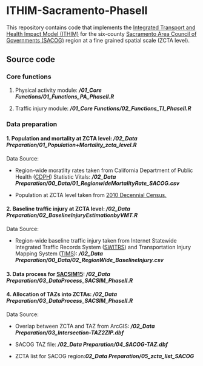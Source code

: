 # ITHIM-Sacramento-PhaseII
This repository contains code that implements the [Integrated Transport and Health Impact Model (ITHIM)](http://www.cedar.iph.cam.ac.uk/research/modelling/ithim/) for the six-county [Sacramento Area Council of Governments (SACOG)](http://www.sacog.org) region at a fine grained spatial scale (ZCTA level).

## Source code ##

### Core functions ###

1. Physical activity module: ***/01_Core Functions/01_Functions_PA_PhaseII.R***

2. Traffic injury module: ***/01_Core Functions/02_Functions_TI_PhaseII.R***

### Data preparation ###

#### 1. Population and mortality at ZCTA level: ***/02_Data Preparation/01_Population+Mortality_zcta_level.R***

Data Source: 

* Region-wide moratlity rates taken from California Department of Public Health ([CDPH](http://https://www.cdph.ca.gov/Programs/CHSI/Pages/Data-and-Statistics-.aspx)) Statistic Vitals: ***/02_Data Preparation/00_Data/01_RegionwideMortalityRate_SACOG.csv***

* Population at ZCTA level taken from [2010 Decennial Census.](https://www.census.gov/programs-surveys/decennial-census/decade.2010.html)

#### 2. Baseline traffic injury at ZCTA level: ***/02_Data Preparation/02_BaselineInjuryEstimationbyVMT.R***

Data Source: 

* Region-wide baseline traffic injury taken from Internet Statewide Integrated Traffic Records System ([SWITRS](https://www.chp.ca.gov/programs-services/services-information/switrs-internet-statewide-integrated-traffic-records-system)) and Transportation Injury Mapping System ([TIMS](https://tims.berkeley.edu)): ***/02_Data Preparation/00_Data/02_RegionWide_BaselineInjury.csv***

#### 3. Data process for [SACSIM15](http://www.sacog.org/sites/main/files/file-attachments/plnrscmte_sacog_travel_model_wkshp_27mar2014.pdf): ***/02_Data Preparation/03_DataProcess_SACSIM_PhaseII.R***

#### 4. Allocation of TAZs into ZCTAs: ***/02_Data Preparation/03_DataProcess_SACSIM_PhaseII.R***

Data Source: 

* Overlap between ZCTA and TAZ from ArcGIS: ***/02_Data Preparation/03_Intersection-TAZ2ZIP.dbf***

* SACOG TAZ file: ***/02_Data Preparation/04_SACOG-TAZ.dbf***

* ZCTA list for SACOG region:***02_Data Preparation/05_zcta_list_SACOG***


